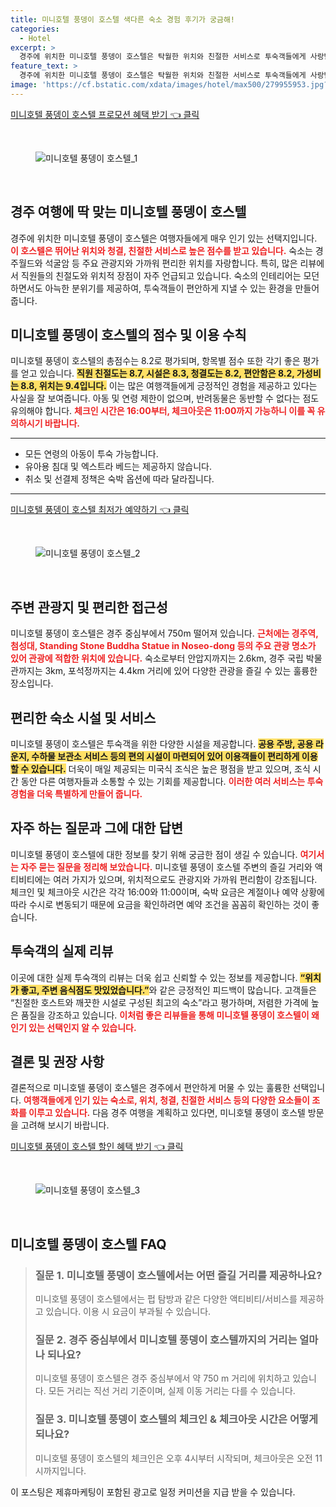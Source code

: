 ```yaml
---
title: 미니호텔 풍뎅이 호스텔 색다른 숙소 경험 후기가 궁금해!
categories:
  - Hotel
excerpt: >
  경주에 위치한 미니호텔 풍뎅이 호스텔은 탁월한 위치와 친절한 서비스로 투숙객들에게 사랑받고 있습니다. 8.2점의 만족도를 자랑하며 미국식 조식과 공용 공간에서 다양한 사람들과 소통할 기회를 제공합니다. 경주 여행의 중심이 되어줄 이곳에서 특별한 시간을 경험해보세요!
feature_text: >
  경주에 위치한 미니호텔 풍뎅이 호스텔은 탁월한 위치와 친절한 서비스로 투숙객들에게 사랑받고 있습니다. 8.2점의 만족도를 자랑하며 미국식 조식과 공용 공간에서 다양한 사람들과 소통할 기회를 제공합니다. 경주 여행의 중심이 되어줄 이곳에서 특별한 시간을 경험해보세요!
image: 'https://cf.bstatic.com/xdata/images/hotel/max500/279955953.jpg?k=0219a9c8330da12be2b6cb204366cef663c173b4b65fdc02e1f09b77fda20bcd&o=&hp=1'
---
```


<p><a class="modoo-button" href="https://tinyurl.com/2a7wu3gz" rel="nofollow noopener">미니호텔 풍뎅이 호스텔 프로모션 혜택 받기 👈 클릭</a></p><br/>
<figure class="image"><img alt="미니호텔 풍뎅이 호스텔_1" src="https://cf.bstatic.com/xdata/images/hotel/max1024x768/265388905.jpg?k=e42694b7b084e2121e9f20f637a99773a353209446c580242e1f5ad3f3155747&amp;o=&amp;hp=1"/></figure><br/>

<h2 id="편안한숙소_미니호텔_풍뎅이호스텔">경주 여행에 딱 맞는 미니호텔 풍뎅이 호스텔</h2>
<p>경주에 위치한 미니호텔 풍뎅이 호스텔은 여행자들에게 매우 인기 있는 선택지입니다. <b><span style="color: #ee2323;">이 호스텔은 뛰어난 위치와 청결, 친절한 서비스로 높은 점수를 받고 있습니다.</span></b> 숙소는 경주월드와 석굴암 등 주요 관광지와 가까워 편리한 위치를 자랑합니다. 특히, 많은 리뷰에서 직원들의 친절도와 위치적 장점이 자주 언급되고 있습니다. 숙소의 인테리어는 모던하면서도 아늑한 분위기를 제공하여, 투숙객들이 편안하게 지낼 수 있는 환경을 만들어 줍니다.</p>
<h2 id="점수와이용수칙">미니호텔 풍뎅이 호스텔의 점수 및 이용 수칙</h2>
<p>미니호텔 풍뎅이 호스텔의 총점수는 8.2로 평가되며, 항목별 점수 또한 각기 좋은 평가를 얻고 있습니다. <b><span style="background-color: #ffe066;">직원 친절도는 8.7, 시설은 8.3, 청결도는 8.2, 편안함은 8.2, 가성비는 8.8, 위치는 9.4입니다.</span></b> 이는 많은 여행객들에게 긍정적인 경험을 제공하고 있다는 사실을 잘 보여줍니다. 아동 및 연령 제한이 없으며, 반려동물은 동반할 수 없다는 점도 유의해야 합니다. <b><span style="color: #ee2323;">체크인 시간은 16:00부터, 체크아웃은 11:00까지 가능하니 이를 꼭 유의하시기 바랍니다.</span></b></p>
<hr/>
<ul>
<li>모든 연령의 아동이 투숙 가능합니다.</li>
<li>유아용 침대 및 엑스트라 베드는 제공하지 않습니다.</li>
<li>취소 및 선결제 정책은 숙박 옵션에 따라 달라집니다.</li>
</ul>
<hr/>
<p><a class="modoo-button" href="https://tinyurl.com/2a7wu3gz" rel="nofollow noopener">미니호텔 풍뎅이 호스텔 최저가 예약하기 👈 클릭</a></p><br/>
<figure class="image"><img alt="미니호텔 풍뎅이 호스텔_2" src="https://cf.bstatic.com/xdata/images/hotel/max500/279955953.jpg?k=0219a9c8330da12be2b6cb204366cef663c173b4b65fdc02e1f09b77fda20bcd&amp;o=&amp;hp=1"/></figure><br/>
<h2 id="주변관광지">주변 관광지 및 편리한 접근성</h2>
<p>미니호텔 풍뎅이 호스텔은 경주 중심부에서 750m 떨어져 있습니다. <b><span style="color: #ee2323;">근처에는 경주역, 첨성대, Standing Stone Buddha Statue in Noseo-dong 등의 주요 관광 명소가 있어 관광에 적합한 위치에 있습니다.</span></b> 숙소로부터 안압지까지는 2.6km, 경주 국립 박물관까지는 3km, 포석정까지는 4.4km 거리에 있어 다양한 관광을 즐길 수 있는 훌륭한 장소입니다.</p>
<h2 id="숙소시설">편리한 숙소 시설 및 서비스</h2>
<p>미니호텔 풍뎅이 호스텔은 투숙객을 위한 다양한 시설을 제공합니다. <b><span style="background-color: #ffe066;">공용 주방, 공용 라운지, 수하물 보관소 서비스 등의 편의 시설이 마련되어 있어 이용객들이 편리하게 이용할 수 있습니다.</span></b> 더욱이 매일 제공되는 미국식 조식은 높은 평점을 받고 있으며, 조식 시간 동안 다른 여행자들과 소통할 수 있는 기회를 제공합니다. <b><span style="color: #ee2323;">이러한 여러 서비스는 투숙 경험을 더욱 특별하게 만들어 줍니다.</span></b></p>
<h2 id="자주하는질문">자주 하는 질문과 그에 대한 답변</h2>
<p>미니호텔 풍뎅이 호스텔에 대한 정보를 찾기 위해 궁금한 점이 생길 수 있습니다. <b><span style="color: #ee2323;">여기서는 자주 묻는 질문을 정리해 보았습니다.</span></b> 미니호텔 풍뎅이 호스텔 주변의 즐길 거리와 액티비티에는 여러 가지가 있으며, 위치적으로도 관광지와 가까워 편리함이 강조됩니다. 체크인 및 체크아웃 시간은 각각 16:00와 11:00이며, 숙박 요금은 계절이나 예약 상황에 따라 수시로 변동되기 때문에 요금을 확인하려면 예약 조건을 꼼꼼히 확인하는 것이 좋습니다.</p>
<h2 id="숙소리뷰">투숙객의 실제 리뷰</h2>
<p>이곳에 대한 실제 투숙객의 리뷰는 더욱 쉽고 신뢰할 수 있는 정보를 제공합니다. <b><span style="background-color: #ffe066;">“위치가 좋고, 주변 음식점도 맛있었습니다.”</span></b>와 같은 긍정적인 피드백이 많습니다. 고객들은 “친절한 호스트와 깨끗한 시설로 구성된 최고의 숙소”라고 평가하며, 저렴한 가격에 높은 품질을 강조하고 있습니다. <b><span style="color: #ee2323;">이처럼 좋은 리뷰들을 통해 미니호텔 풍뎅이 호스텔이 왜 인기 있는 선택인지 알 수 있습니다.</span></b></p>
<h2 id="결론">결론 및 권장 사항</h2>
<p>결론적으로 미니호텔 풍뎅이 호스텔은 경주에서 편안하게 머물 수 있는 훌륭한 선택입니다. <b><span style="color: #ee2323;">여행객들에게 인기 있는 숙소로, 위치, 청결, 친절한 서비스 등의 다양한 요소들이 조화를 이루고 있습니다.</span></b> 다음 경주 여행을 계획하고 있다면, 미니호텔 풍뎅이 호스텔 방문을 고려해 보시기 바랍니다.</p>

<p><a class="modoo-button" href="https://tinyurl.com/2a7wu3gz" rel="nofollow noopener">미니호텔 풍뎅이 호스텔 할인 혜택 받기 👈 클릭</a></p><br>

<figure class="image"><img src="https://cf.bstatic.com/xdata/images/hotel/max500/279956029.jpg?k=e60211254cdcb9833f2b1986ef9ad5885de7846afdf0f07ad8621002615d83bd&o=&hp=1" alt="미니호텔 풍뎅이 호스텔_3"></figure><br>
<h2 id="미니호텔 풍뎅이 호스텔_FAQ">미니호텔 풍뎅이 호스텔 FAQ</h2>
<div itemscope="" itemtype="https://schema.org/FAQPage"> 
<blockquote> 
<div itemscope="" itemprop="mainEntity" itemtype="https://schema.org/Question"> 
<h3 id="질문_1" itemprop="name">질문 1. 미니호텔 풍뎅이 호스텔에서는 어떤 즐길 거리를 제공하나요?</h3> 
<div itemscope="" itemprop="acceptedAnswer" itemtype="https://schema.org/Answer"> 
<span itemprop="text"> 
<p>미니호텔 풍뎅이 호스텔에서는 펍 탐방과 같은 다양한 액티비티/서비스를 제공하고 있습니다. 이용 시 요금이 부과될 수 있습니다.</p> 
</span> 
</div> 
</div> 

<div itemscope="" itemprop="mainEntity" itemtype="https://schema.org/Question"> 
<h3 id="질문_2" itemprop="name">질문 2. 경주 중심부에서 미니호텔 풍뎅이 호스텔까지의 거리는 얼마나 되나요?</h3> 
<div itemscope="" itemprop="acceptedAnswer" itemtype="https://schema.org/Answer"> 
<span itemprop="text"> 
<p>미니호텔 풍뎅이 호스텔은 경주 중심부에서 약 750 m 거리에 위치하고 있습니다. 모든 거리는 직선 거리 기준이며, 실제 이동 거리는 다를 수 있습니다.</p> 
</span> 
</div> 
</div> 

<div itemscope="" itemprop="mainEntity" itemtype="https://schema.org/Question"> 
<h3 id="질문_3" itemprop="name">질문 3. 미니호텔 풍뎅이 호스텔의 체크인 & 체크아웃 시간은 어떻게 되나요?</h3> 
<div itemscope="" itemprop="acceptedAnswer" itemtype="https://schema.org/Answer"> 
<span itemprop="text"> 
<p>미니호텔 풍뎅이 호스텔의 체크인은 오후 4시부터 시작되며, 체크아웃은 오전 11시까지입니다.</p> 
</span> 
</div> 
</div> 

</blockquote> 
</div><p>이 포스팅은 제휴마케팅이 포함된 광고로 일정 커미션을 지급 받을 수 있습니다.</p>

